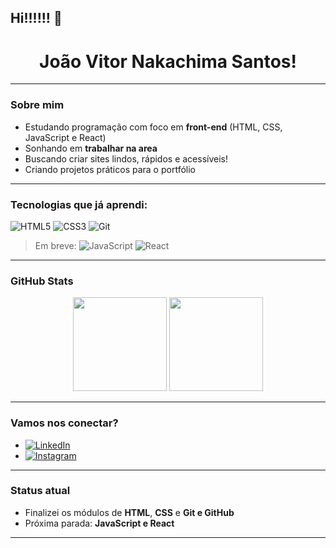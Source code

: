 ## Hi!!!!!! 👋
<h1 align="center">João Vitor Nakachima Santos!</h1>

---

### Sobre mim

- Estudando programação com foco em **front-end** (HTML, CSS, JavaScript e React)
- Sonhando em **trabalhar na area**
- Buscando criar sites lindos, rápidos e acessíveis!
- Criando projetos práticos para o portfólio

---

### Tecnologias que já aprendi:

![HTML5](https://img.shields.io/badge/HTML5-E34F26?style=for-the-badge&logo=html5&logoColor=white)
![CSS3](https://img.shields.io/badge/CSS3-1572B6?style=for-the-badge&logo=css3&logoColor=white)
![Git](https://img.shields.io/badge/Git-F05032?style=for-the-badge&logo=git&logoColor=white)

> Em breve:
> ![JavaScript](https://img.shields.io/badge/JavaScript-F7DF1E?style=for-the-badge&logo=javascript&logoColor=black)
> ![React](https://img.shields.io/badge/React-20232A?style=for-the-badge&logo=react&logoColor=61DAFB)

---

### GitHub Stats

<p align="center">
  <img src="https://github-readme-stats.vercel.app/api?username=jvnakachima-dev&show_icons=true&theme=mindinight-purplev=2" height="150"/>
  <img src="https://github-readme-stats.vercel.app/api/top-langs/?username=jvnakachima-dev&layout=compact&theme=mindinight-purplev=2" height="150"/>


</p>

---

### Vamos nos conectar?

- [![LinkedIn](https://img.shields.io/badge/-LinkedIn-%230077B5?style=for-the-badge&logo=linkedin&logoColor=white)](https://www.linkedin.com/in/jv-nakachima/)
- [![Instagram](https://img.shields.io/badge/-Instagram-%23E4405F?style=for-the-badge&logo=instagram&logoColor=white)](https://www.instagram.com/jv_nakachima/)

---

### Status atual

- Finalizei os módulos de **HTML**, **CSS** e **Git e GitHub**
- Próxima parada: **JavaScript e React**

---
